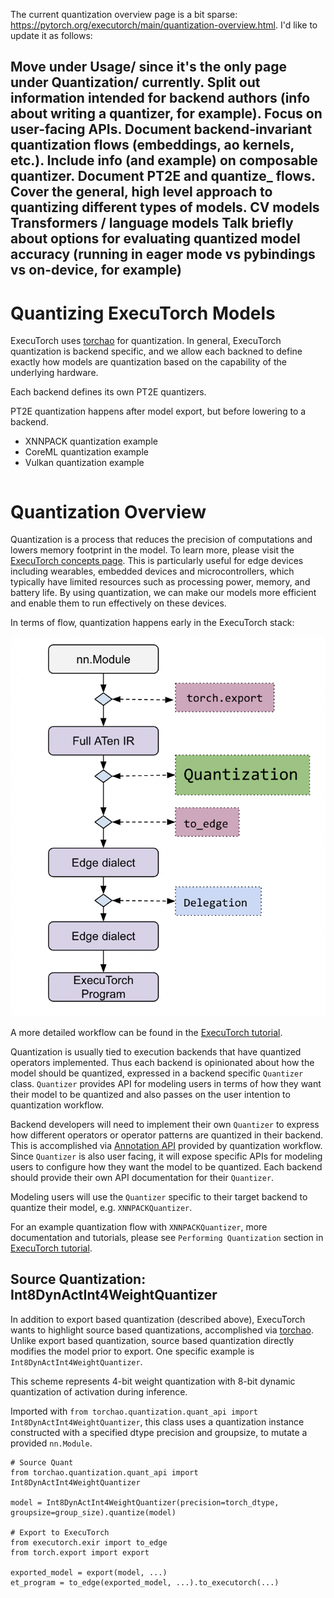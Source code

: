 The current quantization overview page is a bit sparse: https://pytorch.org/executorch/main/quantization-overview.html. I'd like to update it as follows:

Move under Usage/ since it's the only page under Quantization/ currently.
Split out information intended for backend authors (info about writing a quantizer, for example). Focus on user-facing APIs.
Document backend-invariant quantization flows (embeddings, ao kernels, etc.). Include info (and example) on composable quantizer.
Document PT2E and quantize_ flows.
Cover the general, high level approach to quantizing different types of models.
CV models
Transformers / language models
Talk briefly about options for evaluating quantized model accuracy (running in eager mode vs pybindings vs on-device, for example)
-----

# Quantizing ExecuTorch Models

ExecuTorch uses [torchao](https://github.com/pytorch/ao) for quantization.  In general, ExecuTorch quantization is backend specific, and we allow each backned to define exactly how models are quantization based on the capability of the underlying hardware.

Each backend defines its own PT2E quantizers.

PT2E quantization happens after model export, but before lowering to a backend.


* XNNPACK quantization example
* CoreML quantization example
* Vulkan quantization example


```

```





# Quantization Overview
Quantization is a process that reduces the precision of computations and lowers memory footprint in the model. To learn more, please visit the [ExecuTorch concepts page](concepts.md#quantization). This is particularly useful for edge devices including wearables, embedded devices and microcontrollers, which typically have limited resources such as processing power, memory, and battery life. By using quantization, we can make our models more efficient and enable them to run effectively on these devices.

In terms of flow, quantization happens early in the ExecuTorch stack:

![ExecuTorch Entry Points](_static/img/executorch-entry-points.png)

A more detailed workflow can be found in the [ExecuTorch tutorial](https://pytorch.org/executorch/main/tutorials/export-to-executorch-tutorial).

Quantization is usually tied to execution backends that have quantized operators implemented. Thus each backend is opinionated about how the model should be quantized, expressed in a backend specific ``Quantizer`` class. ``Quantizer`` provides API for modeling users in terms of how they want their model to be quantized and also passes on the user intention to quantization workflow.

Backend developers will need to implement their own ``Quantizer`` to express how different operators or operator patterns are quantized in their backend. This is accomplished via [Annotation API](https://pytorch.org/tutorials/prototype/pt2e_quantizer.html) provided by quantization workflow. Since ``Quantizer`` is also user facing, it will expose specific APIs for modeling users to configure how they want the model to be quantized. Each backend should provide their own API documentation for their ``Quantizer``.

Modeling users will use the ``Quantizer`` specific to their target backend to quantize their model, e.g. ``XNNPACKQuantizer``.

For an example quantization flow with ``XNNPACKQuantizer``, more documentation and tutorials, please see ``Performing Quantization`` section in [ExecuTorch tutorial](https://pytorch.org/executorch/main/tutorials/export-to-executorch-tutorial).

## Source Quantization: Int8DynActInt4WeightQuantizer

In addition to export based quantization (described above), ExecuTorch wants to highlight source based quantizations, accomplished via [torchao](https://github.com/pytorch/ao). Unlike export based quantization, source based quantization directly modifies the model prior to export. One specific example is `Int8DynActInt4WeightQuantizer`.

This scheme represents 4-bit weight quantization with 8-bit dynamic quantization of activation during inference.

Imported with ``from torchao.quantization.quant_api import Int8DynActInt4WeightQuantizer``, this class uses a quantization instance constructed with a specified dtype precision and groupsize, to mutate a provided ``nn.Module``.

```
# Source Quant
from torchao.quantization.quant_api import Int8DynActInt4WeightQuantizer

model = Int8DynActInt4WeightQuantizer(precision=torch_dtype, groupsize=group_size).quantize(model)

# Export to ExecuTorch
from executorch.exir import to_edge
from torch.export import export

exported_model = export(model, ...)
et_program = to_edge(exported_model, ...).to_executorch(...)
```
